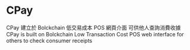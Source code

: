 # CPay
CPay 建立於 Bolckchain 低交易成本 POS 網頁介面 可供他人查詢消費收據 
CPay is built on Bolckchain Low Transaction Cost POS web interface for others to check consumer receipts
